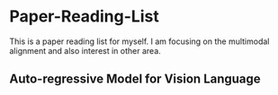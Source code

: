 # Paper-Reading-List
This is a paper reading list for myself. I am focusing on the multimodal alignment and also interest in other area.

## Auto-regressive Model for Vision Language
 